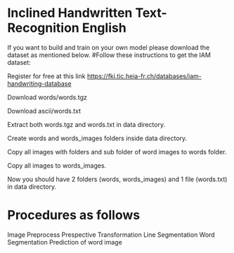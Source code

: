 # Inclined Handwritten Text-Recognition English

If you want to build and train on your own model please download the dataset as mentioned below.
#Follow these instructions to get the IAM dataset:

Register for free at this link https://fki.tic.heia-fr.ch/databases/iam-handwriting-database

Download words/words.tgz

Download ascii/words.txt

Extract both words.tgz and words.txt in data directory.

Create words and words_images folders inside data directory.

Copy all images with folders and sub folder of word images to words folder.

Copy all images to words_images.

Now you should have 2 folders (words, words_images) and 1 file (words.txt) in data directory.

# Procedures as follows
Image Preprocess
Prespective Transformation
Line Segmentation
Word Segmentation
Prediction of word image
